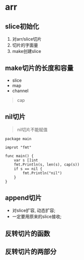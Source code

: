 # arr

## slice初始化
1. 对arr/slice切片
2. 切片的字面量
3. make创建slice

## make切片的长度和容量
- slice
- map
- channel

> cap

## nil切片
> nil切片不能赋值
```golang
package main

improt "fmt"

func main() {
	var s []int
	fmt.Println(s, len(s), cap(s))
	if s == nil {
		fmt.Println("nil")
	}
}

```

## append切片
- 对slice扩容, 动态扩容;
- 一定要用原来的slice接收;


## 反转切片的函数

## 反转切片的两部分
